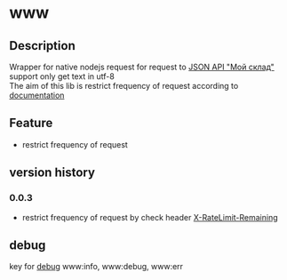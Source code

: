 # www

## Description
Wrapper for native nodejs request for request 
to [JSON API "Мой склад"](https://dev.moysklad.ru/doc/api/remap/1.2/#mojsklad-json-api)
support only get text in utf-8  
The aim of this lib is restrict frequency of request 
according to [documentation](https://dev.moysklad.ru/doc/api/remap/1.2/#mojsklad-json-api-obschie-swedeniq-obrabotka-oshibok)

## Feature
* restrict frequency of request 

## version history

### 0.0.3
 * restrict frequency of request by check header [X-RateLimit-Remaining](https://dev.moysklad.ru/doc/api/remap/1.2/#mojsklad-json-api-obschie-swedeniq-obrabotka-oshibok)

## debug
key for [debug](https://github.com/visionmedia/debug) www:info, www:debug, www:err


